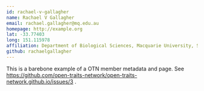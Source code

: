 ```yaml
---
id: rachael-v-gallagher
name: Rachael V Gallagher
email: rachael.gallagher@mq.edu.au
homepage: http://example.org
lat: -33.77403
long: 151.115978
affiliation: Department of Biological Sciences, Macquarie University, Sydney, NSW, Australia 
github: rachaelgallagher
---
```


This is a barebone example of a OTN member metadata and page. See https://github.com/open-traits-network/open-traits-network.github.io/issues/3 .
